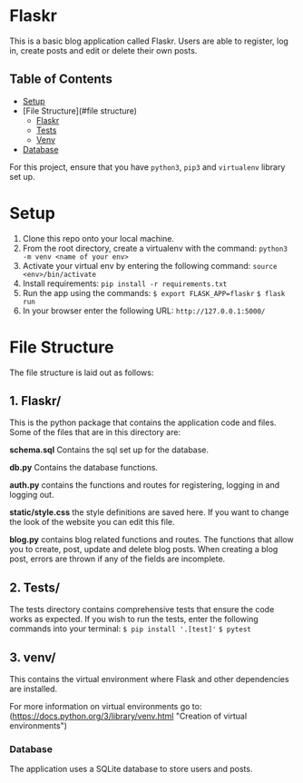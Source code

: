 # Flaskr
This is a basic blog application called Flaskr. Users are able to register, log in, create posts and edit or delete their own posts. 

## Table of Contents
* [Setup](#setup)
* [File Structure](#file structure)
    * [Flaskr](#flaskr)
    * [Tests](#tests)
    * [Venv](#venv)
* [Database](#database)


For this project, ensure that you have `python3`, `pip3` and `virtualenv` library set up.
# Setup
1. Clone this repo onto your local machine.
2. From the root directory, create a virtualenv with the command:
    `python3 -m venv <name of your env>`
3. Activate your virtual env by entering the following command:
    `source <env>/bin/activate`
3. Install requirements:
    `pip install -r requirements.txt`
4. Run the app using the commands:
    `$ export FLASK_APP=flaskr`
    `$ flask run`
5. In your browser enter the following URL:
    `http://127.0.0.1:5000/`







# File Structure   
The file structure is laid out as follows:
## 1. Flaskr/
This is the python package that contains the application code and files. Some of the files that are in this directory are: 


**schema.sql** Contains the sql set up for the database.


**db.py**  Contains the database functions. 


**auth.py** contains the functions and routes for registering, logging in and logging out. 


**static/style.css** the style definitions are saved here. If you want to change the look of the website you can edit this file.


**blog.py** contains blog related functions and routes. The functions that allow you to create, post, update and delete blog posts. 
When creating a blog post, errors are thrown if any of the fields are incomplete. 

## 2. Tests/
The tests directory contains comprehensive tests that ensure the code works as expected.
If you wish to run the tests, enter the following commands into your terminal:
`$ pip install '.[test]'`
`$ pytest`

## 3. venv/
This contains the virtual environment where Flask and other dependencies are installed. 


For more information on virtual environments go to: (https://docs.python.org/3/library/venv.html "Creation of virtual environments")

### Database
The application uses a SQLite database to store users and posts. 



